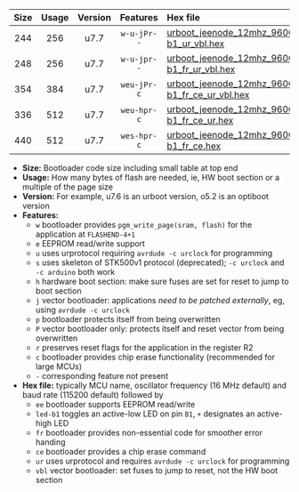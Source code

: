 |Size|Usage|Version|Features|Hex file|
|:-:|:-:|:-:|:-:|:--|
|244|256|u7.7|`w-u-jPr--`|[urboot_jeenode_12mhz_9600bps_led-b1_ur_vbl.hex](https://raw.githubusercontent.com/stefanrueger/urboot.hex/main/boards/jeenode/fcpu_12mhz/9600_bps/urboot_jeenode_12mhz_9600bps_led-b1_ur_vbl.hex)|
|248|256|u7.7|`w-u-jpr--`|[urboot_jeenode_12mhz_9600bps_led-b1_fr_ur_vbl.hex](https://raw.githubusercontent.com/stefanrueger/urboot.hex/main/boards/jeenode/fcpu_12mhz/9600_bps/urboot_jeenode_12mhz_9600bps_led-b1_fr_ur_vbl.hex)|
|354|384|u7.7|`weu-jPr-c`|[urboot_jeenode_12mhz_9600bps_ee_led-b1_fr_ce_ur_vbl.hex](https://raw.githubusercontent.com/stefanrueger/urboot.hex/main/boards/jeenode/fcpu_12mhz/9600_bps/urboot_jeenode_12mhz_9600bps_ee_led-b1_fr_ce_ur_vbl.hex)|
|336|512|u7.7|`weu-hpr-c`|[urboot_jeenode_12mhz_9600bps_ee_led-b1_fr_ce_ur.hex](https://raw.githubusercontent.com/stefanrueger/urboot.hex/main/boards/jeenode/fcpu_12mhz/9600_bps/urboot_jeenode_12mhz_9600bps_ee_led-b1_fr_ce_ur.hex)|
|440|512|u7.7|`wes-hpr-c`|[urboot_jeenode_12mhz_9600bps_ee_led-b1_fr_ce.hex](https://raw.githubusercontent.com/stefanrueger/urboot.hex/main/boards/jeenode/fcpu_12mhz/9600_bps/urboot_jeenode_12mhz_9600bps_ee_led-b1_fr_ce.hex)|

- **Size:** Bootloader code size including small table at top end
- **Usage:** How many bytes of flash are needed, ie, HW boot section or a multiple of the page size
- **Version:** For example, u7.6 is an urboot version, o5.2 is an optiboot version
- **Features:**
  + `w` bootloader provides `pgm_write_page(sram, flash)` for the application at `FLASHEND-4+1`
  + `e` EEPROM read/write support
  + `u` uses urprotocol requiring `avrdude -c urclock` for programming
  + `s` uses skeleton of STK500v1 protocol (deprecated); `-c urclock` and `-c arduino` both work
  + `h` hardware boot section: make sure fuses are set for reset to jump to boot section
  + `j` vector bootloader: applications *need to be patched externally*, eg, using `avrdude -c urclock`
  + `p` bootloader protects itself from being overwritten
  + `P` vector bootloader only: protects itself and reset vector from being overwritten
  + `r` preserves reset flags for the application in the register R2
  + `c` bootloader provides chip erase functionality (recommended for large MCUs)
  + `-` corresponding feature not present
- **Hex file:** typically MCU name, oscillator frequency (16 MHz default) and baud rate (115200 default) followed by
  + `ee` bootloader supports EEPROM read/write
  + `led-b1` toggles an active-low LED on pin `B1`, `+` designates an active-high LED
  + `fr` bootloader provides non-essential code for smoother error handing
  + `ce` bootloader provides a chip erase command
  + `ur` uses urprotocol and requires `avrdude -c urclock` for programming
  + `vbl` vector bootloader: set fuses to jump to reset, not the HW boot section
